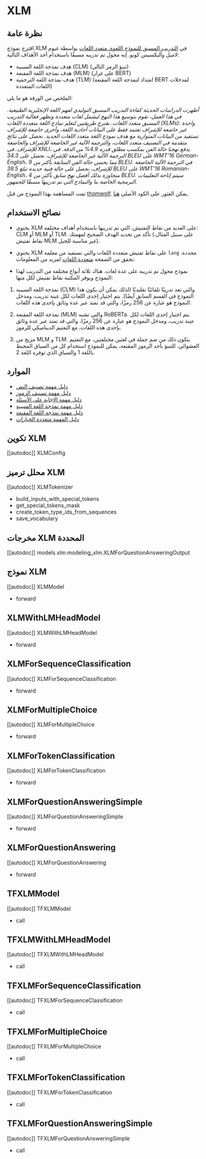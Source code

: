 # XLM

## نظرة عامة

اقترح نموذج XLM في [التدريب المسبق للنموذج اللغوي متعدد اللغات](https://arxiv.org/abs/1901.07291) بواسطة غيوم لامبل وأليكسيس كونو. إنه محول تم تدريبه مسبقًا باستخدام أحد الأهداف التالية:

- هدف نمذجة اللغة السببية (CLM) (تنبؤ الرمز التالي)
- هدف نمذجة اللغة المقنعة (MLM) (على غرار BERT)
- هدف نمذجة اللغة الترجمية (TLM) (امتداد لنمذجة اللغة المقنعة BERT لمدخلات اللغات المتعددة)

الملخص من الورقة هو ما يلي:

*أظهرت الدراسات الحديثة كفاءة التدريب المسبق التوليدي لفهم اللغة الإنجليزية الطبيعية. في هذا العمل، نقوم بتوسيع هذا النهج ليشمل لغات متعددة ونظهر فعالية التدريب المسبق متعدد اللغات. نقترح طريقتين لتعلم نماذج اللغة متعددة اللغات (XLMs): واحدة غير خاضعة للإشراف تعتمد فقط على البيانات أحادية اللغة، وأخرى خاضعة للإشراف تستفيد من البيانات المتوازية مع هدف نموذج اللغة متعدد اللغات الجديد. نحصل على نتائج متقدمة في التصنيف متعدد اللغات، والترجمة الآلية غير الخاضعة للإشراف والخاضعة للإشراف. في XNLI، يدفع نهجنا حالة الفن بمكسب مطلق قدره 4.9% من الدقة. في الترجمة الآلية غير الخاضعة للإشراف، نحصل على 34.3 BLEU على WMT'16 German-English، مما يحسن حالة الفن السابقة بأكثر من 9 BLEU. في الترجمة الآلية الخاضعة للإشراف، نحصل على حالة فنية جديدة تبلغ 38.5 BLEU على WMT'16 Romanian-English، متجاوزة بذلك أفضل نهج سابق بأكثر من 4 BLEU. سيتم إتاحة التعليمات البرمجية الخاصة بنا والنماذج التي تم تدريبها مسبقًا للجمهور.*

تمت المساهمة بهذا النموذج من قبل [thomwolf](https://huggingface.co/thomwolf). يمكن العثور على الكود الأصلي [هنا](https://github.com/facebookresearch/XLM/).

## نصائح الاستخدام

- يحتوي XLM على العديد من نقاط التفتيش، التي تم تدريبها باستخدام أهداف مختلفة: CLM أو MLM أو TLM. تأكد من تحديد الهدف الصحيح لمهمتك (على سبيل المثال، نقاط تفتيش MLM غير مناسبة للجيل).

- يحتوي XLM على نقاط تفتيش متعددة اللغات والتي تستفيد من معلمة `lang` محددة. تحقق من الصفحة [متعددة اللغات](../multilingual) لمزيد من المعلومات.

- نموذج محول تم تدريبه على عدة لغات. هناك ثلاثة أنواع مختلفة من التدريب لهذا النموذج ويوفر المكتبة نقاط تفتيش لكل منها:

1. نمذجة اللغة السببية (CLM) والتي تعد تدريبًا تلقائيًا تقليديًا (لذلك يمكن أن يكون هذا النموذج في القسم السابق أيضًا). يتم اختيار إحدى اللغات لكل عينة تدريب، ومدخل النموذج هو عبارة عن 256 رمزًا، والتي قد تمتد عبر عدة وثائق بإحدى هذه اللغات.

2. نمذجة اللغة المقنعة (MLM) والتي تشبه RoBERTa. يتم اختيار إحدى اللغات لكل عينة تدريب، ومدخل النموذج هو عبارة عن 256 رمزًا، والتي قد تمتد عبر عدة وثائق بإحدى هذه اللغات، مع التعتيم الديناميكي للرموز.

3. مزيج من MLM و TLM. يتكون ذلك من ضم جملة في لغتين مختلفتين، مع التعتيم العشوائي. للتنبؤ بأحد الرموز المقنعة، يمكن للنموذج استخدام كل من السياق المحيط باللغة 1 والسياق الذي توفره اللغة 2.

## الموارد

- [دليل مهمة تصنيف النص](../tasks/sequence_classification)
- [دليل مهمة تصنيف الرموز](../tasks/token_classification)
- [دليل مهمة الإجابة على الأسئلة](../tasks/question_answering)
- [دليل مهمة نمذجة اللغة السببية](../tasks/language_modeling)
- [دليل مهمة نمذجة اللغة المقنعة](../tasks/masked_language_modeling)
- [دليل المهمة متعددة الخيارات](../tasks/multiple_choice)

## تكوين XLM

[[autodoc]] XLMConfig

## محلل ترميز XLM

[[autodoc]] XLMTokenizer

- build_inputs_with_special_tokens
- get_special_tokens_mask
- create_token_type_ids_from_sequences
- save_vocabulary

## مخرجات XLM المحددة

[[autodoc]] models.xlm.modeling_xlm.XLMForQuestionAnsweringOutput

<frameworkcontent>
<pt>

## نموذج XLM

[[autodoc]] XLMModel

- forward

## XLMWithLMHeadModel

[[autodoc]] XLMWithLMHeadModel

- forward

## XLMForSequenceClassification

[[autodoc]] XLMForSequenceClassification

- forward

## XLMForMultipleChoice

[[autodoc]] XLMForMultipleChoice

- forward

## XLMForTokenClassification

[[autodoc]] XLMForTokenClassification

- forward

## XLMForQuestionAnsweringSimple

[[autodoc]] XLMForQuestionAnsweringSimple

- forward

## XLMForQuestionAnswering

[[autodoc]] XLMForQuestionAnswering

- forward

</pt>
<tf>

## TFXLMModel

[[autodoc]] TFXLMModel

- call

## TFXLMWithLMHeadModel

[[autodoc]] TFXLMWithLMHeadModel

- call

## TFXLMForSequenceClassification

[[autodoc]] TFXLMForSequenceClassification

- call

## TFXLMForMultipleChoice

[[autodoc]] TFXLMForMultipleChoice

- call

## TFXLMForTokenClassification

[[autodoc]] TFXLMForTokenClassification

- call

## TFXLMForQuestionAnsweringSimple

[[autodoc]] TFXLMForQuestionAnsweringSimple

- call

</tf>
</frameworkcontent>